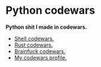 # Python codewars
**Python shit I made in codewars.**

- [Shell codewars.](https://github.com/r4v10l1/codewars-shell)
- [Rust codewars.](https://github.com/r4v10l1/codewars-rust)
- [Brainfuck codewars.](https://github.com/r4v10l1/codewars-brainfuck)
- [My codewars profile.](https://www.codewars.com/users/r4v10l1)

